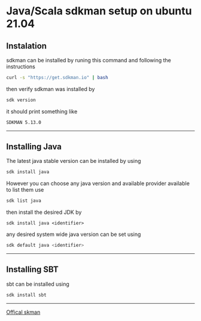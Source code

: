 # Java/Scala sdkman setup on ubuntu 21.04

## Instalation

sdkman can be installed by runing this command and following the instructions

```sh
curl -s "https://get.sdkman.io" | bash
```

then verify sdkman was installed by

```sh
sdk version
```

it should print something like

```sh
SDKMAN 5.13.0
```

---

## Installing Java

The latest java stable version can be installed by using

```sh
sdk install java
```

However you can choose any java version and available provider available to list them use

```sh
sdk list java
```

then install the desired JDK by

```
sdk install java <identifier>
```

any desired system wide java version can be set using

```sh
sdk default java <identifier>
```

---

## Installing SBT

sbt can be installed using

```sh
sdk install sbt
```

---

[Offical skman](https://sdkman.io/)
